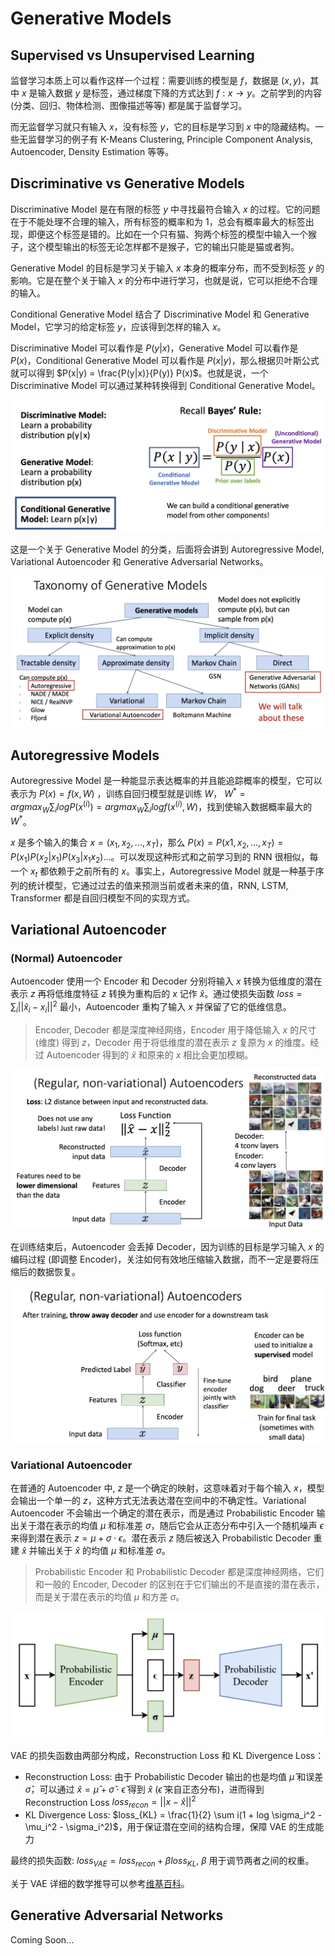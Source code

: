 # Generative Models

## Supervised vs Unsupervised Learning

监督学习本质上可以看作这样一个过程：需要训练的模型是 $f$，数据是 $(x, y)$，其中 $x$ 是输入数据 $y$ 是标签，通过梯度下降的方式达到 $f: x \rightarrow y$。之前学到的内容 (分类、回归、物体检测、图像描述等等) 都是属于监督学习。

而无监督学习就只有输入 $x$，没有标签 $y$，它的目标是学习到 $x$ 中的隐藏结构。一些无监督学习的例子有 K-Means Clustering, Principle Component Analysis, Autoencoder, Density Estimation 等等。

## Discriminative vs Generative Models

Discriminative Model 是在有限的标签 $y$ 中寻找最符合输入 $x$ 的过程。它的问题在于不能处理不合理的输入，所有标签的概率和为 1，总会有概率最大的标签出现，即便这个标签是错的。比如在一个只有猫、狗两个标签的模型中输入一个猴子，这个模型输出的标签无论怎样都不是猴子，它的输出只能是猫或者狗。

Generative Model 的目标是学习关于输入 $x$ 本身的概率分布，而不受到标签 $y$ 的影响。它是在整个关于输入 $x$ 的分布中进行学习，也就是说，它可以拒绝不合理的输入。

Conditional Generative Model 结合了 Discriminative Model 和 Generative Model，它学习的给定标签 $y$，应该得到怎样的输入 $x$。

Discriminative Model 可以看作是 $P(y|x)$，Generative Model 可以看作是 $P(x)$，Conditional Generative Model 可以看作是 $P(x|y)$，那么根据贝叶斯公式就可以得到 $P(x|y) = \frac{P(y|x)}{P(y)} P(x)$。也就是说，一个 Discriminative Model 可以通过某种转换得到 Conditional Generative Model。

![bayes](Images/bayes.png)

这是一个关于 Generative Model 的分类，后面将会讲到 Autoregressive Model, Variational Autoencoder 和 Generative Adversarial Networks。

![taxonomygenerativemodels](Images/taxonomygenerativemodels.png)

## Autoregressive Models

Autoregressive Model 是一种能显示表达概率的并且能追踪概率的模型，它可以表示为 $P(x) = f(x, W)$ ，训练自回归模型就是训练 $W$， $W^* = argmax_W \sum_i logP(x^{(i)}) = argmax_W \sum_i logf(x^{(i)}, W)$，找到使输入数据概率最大的 $W^*$。

$x$ 是多个输入的集合 $x = (x_1, x_2, ..., x_T)$，那么 $P(x) = P(x1, x_2, ..., x_T) = P(x_1)P(x_2|x_1)P(x_3|x_1x_2)...$。可以发现这种形式和之前学习到的 RNN 很相似，每一个 $x_t$ 都依赖于之前所有的 $x$。事实上，Autoregressive Model 就是一种基于序列的统计模型，它通过过去的值来预测当前或者未来的值，RNN, LSTM, Transformer 都是自回归模型不同的实现方式。

## Variational Autoencoder

### (Normal) Autoencoder

Autoencoder 使用一个 Encoder 和 Decoder 分别将输入 $x$ 转换为低维度的潜在表示 $z$ 再将低维度特征 $z$ 转换为重构后的 $x$ 记作 $\hat x$。通过使损失函数 $loss = \sum_i ||\hat x_i - x_i||^2$ 最小，Autoencoder 重构了输入 $x$ 并保留了它的低维信息。

> Encoder, Decoder 都是深度神经网络，Encoder 用于降低输入 $x$ 的尺寸 (维度) 得到 $z$，Decoder 用于将低维度的潜在表示 $z$ 复原为 $x$ 的维度。经过 Autoencoder 得到的 $\hat x$ 和原来的 $x$ 相比会更加模糊。

![autoencoder](Images/autoencoder.png)

在训练结束后，Autoencoder 会丢掉 Decoder，因为训练的目标是学习输入 $x$ 的编码过程 (即调整 Encoder)，关注如何有效地压缩输入数据，而不一定是要将压缩后的数据恢复。

![discarddecoder](Images/discarddecoder.png)

### Variational Autoencoder

在普通的 Autoencoder 中, $z$ 是一个确定的映射，这意味着对于每个输入 $x$，模型会输出一个单一的 $z$，这种方式无法表达潜在空间中的不确定性。Variational Autoencoder 不会输出一个确定的潜在表示，而是通过 Probabilistic Encoder 输出关于潜在表示的均值 $\mu$ 和标准差 $\sigma$，随后它会从正态分布中引入一个随机噪声 $\epsilon$ 来得到潜在表示 $z = \mu + \sigma \cdot \epsilon$。潜在表示 $z$ 随后被送入 Probabilistic Decoder 重建 $\hat x$ 并输出关于 $\hat x$ 的均值 $\mu$ 和标准差 $\sigma$。

> Probabilistic Encoder 和 Probabilistic Decoder 都是深度神经网络，它们和一般的 Encoder, Decoder 的区别在于它们输出的不是直接的潜在表示，而是关于潜在表示的均值 $\mu$ 和方差 $\sigma$。

![VAE](Images/VAE.png)

VAE 的损失函数由两部分构成，Reconstruction Loss 和 KL Divergence Loss：

- Reconstruction Loss: 由于 Probabilistic Decoder 输出的也是均值 $\hat\mu$ 和误差 $\hat \sigma$，可以通过 $\hat x = \hat \mu + \hat \sigma \cdot \hat \epsilon$ 得到 $\hat x$ ($\hat \epsilon$ 来自正态分布)，进而得到 Reconstruction Loss $loss_{recon} = ||x - \hat x||^2$
- KL Divergence Loss: $loss_{KL} = \frac{1}{2} \sum i(1 + log \sigma_i^2 - \mu_i^2 - \sigma_i^2)$，用于保证潜在空间的结构合理，保障 VAE 的生成能力

最终的损失函数: $loss_{VAE} = loss_{recon} + \beta loss_{KL}$, $\beta$ 用于调节两者之间的权重。

关于 VAE 详细的数学推导可以参考[维基百科](https://en.wikipedia.org/wiki/Variational_autoencoder)。

## Generative Adversarial Networks

Coming Soon...